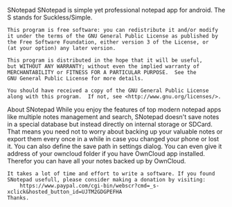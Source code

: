 SNotepad
	SNotepad is simple yet professional notepad app for android.
	The S	stands for Suckless/Simple.

	This program is free software: you can redistribute it and/or modify
	it under the terms of the GNU General Public License as published by
	the Free Software Foundation, either version 3 of the License, or
	(at your option) any later version.

	This program is distributed in the hope that it will be useful,
	but WITHOUT ANY WARRANTY; without even the implied warranty of
	MERCHANTABILITY or FITNESS FOR A PARTICULAR PURPOSE.  See the
	GNU General Public License for more details.

	You should have received a copy of the GNU General Public License
	along with this program.  If not, see <http://www.gnu.org/licenses/>.

About SNotepad
	While you enjoy the features of top modern notepad apps like multiple
	notes management and search, SNotepad doesn\'t save notes in a special
	database but instead directly on internal storage or SDCard. That
	means you need not to worry about backing up your	valuable notes or
	export them every once in a while in case you changed your phone
	or lost it. You can also define the save path in settings dialog.
	You can even give	it address of your owncloud folder if you have
	OwnCloud app installed. Therefor you can have all your notes backed up
	by OwnCloud.
	
	It takes a lot of time and effort to write a software. If you found
	SNotepad usefull, please consider making a donation by visiting:
		https://www.paypal.com/cgi-bin/webscr?cmd=_s-xclick&hosted_button_id=UJTM2GDGPEFHA
	Thanks.
